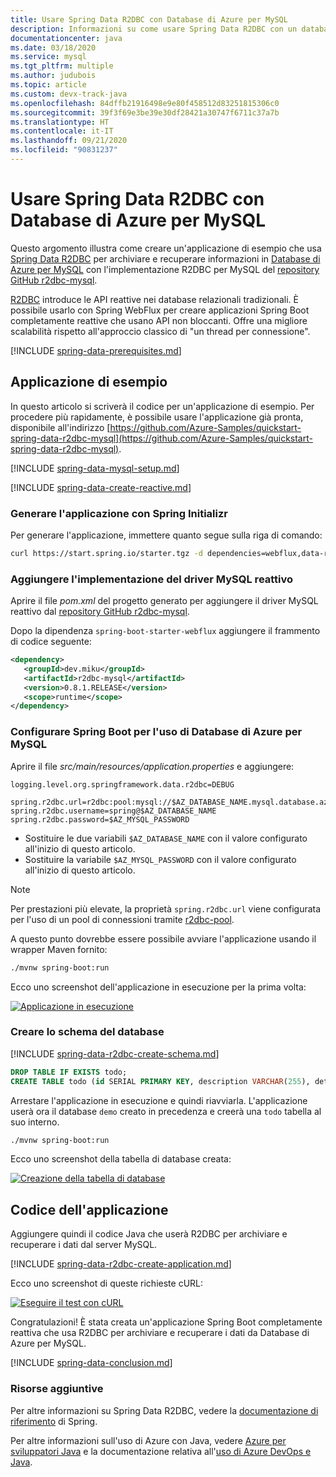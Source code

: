 ```yaml
---
title: Usare Spring Data R2DBC con Database di Azure per MySQL
description: Informazioni su come usare Spring Data R2DBC con un database di Azure per MySQL.
documentationcenter: java
ms.date: 03/18/2020
ms.service: mysql
ms.tgt_pltfrm: multiple
ms.author: judubois
ms.topic: article
ms.custom: devx-track-java
ms.openlocfilehash: 84dffb21916498e9e80f458512d83251815306c0
ms.sourcegitcommit: 39f3f69e3be39e30df28421a30747f6711c37a7b
ms.translationtype: HT
ms.contentlocale: it-IT
ms.lasthandoff: 09/21/2020
ms.locfileid: "90831237"
---
```

# <a name="use-spring-data-r2dbc-with-azure-database-for-mysql"></a>Usare Spring Data R2DBC con Database di Azure per MySQL

Questo argomento illustra come creare un'applicazione di esempio che usa [Spring Data R2DBC](https://spring.io/projects/spring-data-r2dbc) per archiviare e recuperare informazioni in [Database di Azure per MySQL](/azure/mysql/) con l'implementazione R2DBC per MySQL del [repository GitHub r2dbc-mysql](https://github.com/mirromutth/r2dbc-mysql).

[R2DBC](https://r2dbc.io/) introduce le API reattive nei database relazionali tradizionali. È possibile usarlo con Spring WebFlux per creare applicazioni Spring Boot completamente reattive che usano API non bloccanti. Offre una migliore scalabilità rispetto all'approccio classico di "un thread per connessione".

[!INCLUDE [spring-data-prerequisites.md](includes/spring-data-prerequisites.md)]

## <a name="sample-application"></a>Applicazione di esempio

In questo articolo si scriverà il codice per un'applicazione di esempio. Per procedere più rapidamente, è possibile usare l'applicazione già pronta, disponibile all'indirizzo [https://github.com/Azure-Samples/quickstart-spring-data-r2dbc-mysql](https://github.com/Azure-Samples/quickstart-spring-data-r2dbc-mysql).

[!INCLUDE [spring-data-mysql-setup.md](includes/spring-data-mysql-setup.md)]

[!INCLUDE [spring-data-create-reactive.md](includes/spring-data-create-reactive.md)]

### <a name="generate-the-application-by-using-spring-initializr"></a>Generare l'applicazione con Spring Initializr

Per generare l'applicazione, immettere quanto segue sulla riga di comando:

```bash
curl https://start.spring.io/starter.tgz -d dependencies=webflux,data-r2dbc -d baseDir=azure-database-workshop -d bootVersion=2.3.1.RELEASE -d javaVersion=8 | tar -xzvf -
```

### <a name="add-the-reactive-mysql-driver-implementation"></a>Aggiungere l'implementazione del driver MySQL reattivo

Aprire il file *pom.xml* del progetto generato per aggiungere il driver MySQL reattivo dal [repository GitHub r2dbc-mysql](https://github.com/mirromutth/r2dbc-mysql).

Dopo la dipendenza `spring-boot-starter-webflux` aggiungere il frammento di codice seguente:

```xml
<dependency>
   <groupId>dev.miku</groupId>
   <artifactId>r2dbc-mysql</artifactId>
   <version>0.8.1.RELEASE</version>
   <scope>runtime</scope>
</dependency>
```

### <a name="configure-spring-boot-to-use-azure-database-for-mysql"></a>Configurare Spring Boot per l'uso di Database di Azure per MySQL

Aprire il file *src/main/resources/application.properties* e aggiungere:

```properties
logging.level.org.springframework.data.r2dbc=DEBUG

spring.r2dbc.url=r2dbc:pool:mysql://$AZ_DATABASE_NAME.mysql.database.azure.com:3306/demo
spring.r2dbc.username=spring@$AZ_DATABASE_NAME
spring.r2dbc.password=$AZ_MYSQL_PASSWORD
```

- Sostituire le due variabili `$AZ_DATABASE_NAME` con il valore configurato all'inizio di questo articolo.
- Sostituire la variabile `$AZ_MYSQL_PASSWORD` con il valore configurato all'inizio di questo articolo.

> [!NOTE]
> Per prestazioni più elevate, la proprietà `spring.r2dbc.url` viene configurata per l'uso di un pool di connessioni tramite [r2dbc-pool](https://github.com/r2dbc/r2dbc-pool).

A questo punto dovrebbe essere possibile avviare l'applicazione usando il wrapper Maven fornito:

```bash
./mvnw spring-boot:run
```

Ecco uno screenshot dell'applicazione in esecuzione per la prima volta:

[![Applicazione in esecuzione](media/configure-spring-data-r2dbc-with-azure-mysql/create-mysql-01.png)](media/configure-spring-data-r2dbc-with-azure-mysql/create-mysql-01.png#lightbox)

### <a name="create-the-database-schema"></a>Creare lo schema del database

[!INCLUDE [spring-data-r2dbc-create-schema.md](includes/spring-data-r2dbc-create-schema.md)]

```sql
DROP TABLE IF EXISTS todo;
CREATE TABLE todo (id SERIAL PRIMARY KEY, description VARCHAR(255), details VARCHAR(4096), done BOOLEAN);
```

Arrestare l'applicazione in esecuzione e quindi riavviarla. L'applicazione userà ora il database `demo` creato in precedenza e creerà una `todo` tabella al suo interno.

```bash
./mvnw spring-boot:run
```

Ecco uno screenshot della tabella di database creata:

[![Creazione della tabella di database](media/configure-spring-data-r2dbc-with-azure-mysql/create-mysql-02.png)](media/configure-spring-data-r2dbc-with-azure-mysql/create-mysql-02.png#lightbox)

## <a name="code-the-application"></a>Codice dell'applicazione

Aggiungere quindi il codice Java che userà R2DBC per archiviare e recuperare i dati dal server MySQL.

[!INCLUDE [spring-data-r2dbc-create-application.md](includes/spring-data-r2dbc-create-application.md)]

Ecco uno screenshot di queste richieste cURL:

[![Eseguire il test con cURL](media/configure-spring-data-r2dbc-with-azure-mysql/create-mysql-03.png)](media/configure-spring-data-r2dbc-with-azure-mysql/create-mysql-03.png#lightbox)

Congratulazioni! È stata creata un'applicazione Spring Boot completamente reattiva che usa R2DBC per archiviare e recuperare i dati da Database di Azure per MySQL.

[!INCLUDE [spring-data-conclusion.md](includes/spring-data-conclusion.md)]

### <a name="additional-resources"></a>Risorse aggiuntive

Per altre informazioni su Spring Data R2DBC, vedere la [documentazione di riferimento](https://docs.spring.io/spring-data/r2dbc/docs/current/reference/html/#reference) di Spring.

Per altre informazioni sull'uso di Azure con Java, vedere [Azure per sviluppatori Java](../index.yml) e la documentazione relativa all'[uso di Azure DevOps e Java](/azure/devops/).
